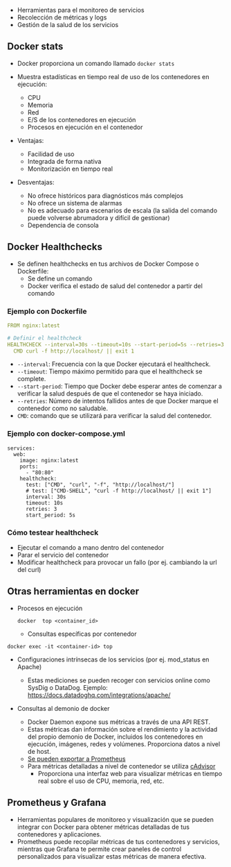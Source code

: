 - Herramientas para el monitoreo de servicios
- Recolección de métricas y logs
- Gestión de la salud de los servicios

## Docker stats
  
- Docker proporciona un comando llamado `docker stats` 
- Muestra estadísticas en tiempo real de uso de los contenedores en ejecución:
	- CPU
	- Memoria
	- Red
	- E/S de los contenedores en ejecución
	- Procesos en ejecución en el contenedor

- Ventajas:
	- Facilidad de uso
	- Integrada de forma nativa
	- Monitorización en tiempo real

- Desventajas:
	- No ofrece históricos para diagnósticos más complejos
	- No ofrece un sistema de alarmas
	- No es adecuado para escenarios de escala (la salida del comando puede volverse abrumadora y difícil de gestionar)
	- Dependencia de consola

## Docker Healthchecks

- Se definen healthchecks en tus archivos de Docker Compose o Dockerfile:
	- Se define un comando
	- Docker  verifica el estado de salud del contenedor a partir del comando
	
### Ejemplo con Dockerfile

```yaml
FROM nginx:latest

# Definir el healthcheck
HEALTHCHECK --interval=30s --timeout=10s --start-period=5s --retries=3 \
  CMD curl -f http://localhost/ || exit 1
```
- `--interval`: Frecuencia con la que Docker ejecutará el healthcheck.
- `--timeout`: Tiempo máximo permitido para que el healthcheck se complete.
- `--start-period`: Tiempo que Docker debe esperar antes de comenzar a verificar la salud después de que el contenedor se haya iniciado.
- `--retries`: Número de intentos fallidos antes de que Docker marque el contenedor como no saludable.
- `CMD`: comando que se utilizará para verificar la salud del contenedor. 

### Ejemplo con docker-compose.yml

```
services:
  web:
    image: nginx:latest
    ports:
      - "80:80"
    healthcheck:
      test: ["CMD", "curl", "-f", "http://localhost/"]
      # test: ["CMD-SHELL", "curl -f http://localhost/ || exit 1"]
      interval: 30s
      timeout: 10s
      retries: 3
      start_period: 5s
```  

### Cómo testear healthcheck
- Ejecutar el comando a mano dentro del contenedor
- Parar el servicio del contenedor
- Modificar healthcheck para provocar un fallo (por ej. cambiando la url del curl)

## Otras herramientas en docker

- Procesos en ejecución
  ```
  docker  top <container_id>
  ```
  - Consultas específicas por contenedor
```
docker exec -it <container-id> top
```
- Configuraciones intrínsecas de los servicios (por ej. mod_status en Apache)
	- Estas mediciones se pueden recoger con servicios online como SysDig o DataDog. Ejemplo: https://docs.datadoghq.com/integrations/apache/
	
- Consultas al demonio de docker
	- Docker Daemon expone sus métricas a través de una API REST.
	- Estas métricas dan información sobre el rendimiento y la actividad del propio demonio de Docker, incluidos los contenedores en ejecución, imágenes, redes y volúmenes. Proporciona datos a nivel de host.
	- [Se pueden exportar a Prometheus](https://docs.docker.com/config/daemon/prometheus/)
	- Para métricas detalladas a nivel de contenedor se utiliza [cAdvisor](https://github.com/google/cadvisor)
		- Proporciona una interfaz web para visualizar métricas en tiempo real sobre el uso de CPU, memoria, red, etc.

## Prometheus y Grafana

- Herramientas populares de monitoreo y visualización que se pueden integrar con Docker para obtener métricas detalladas de tus contenedores y aplicaciones. 
- Prometheus puede recopilar métricas de tus contenedores y servicios, mientras que Grafana te permite crear paneles de control personalizados para visualizar estas métricas de manera efectiva.
